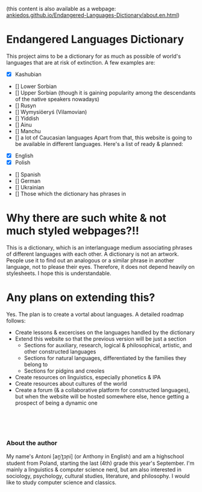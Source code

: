 (this content is also available as a webpage: [ankiedos.github.io/Endangered-Languages-Dictionary/about.en.html](ankiedos.github.io/Endangered-Languages-Dictionary/about.en.html))
# Endangered Languages Dictionary
This project aims to be a dictionary for as much as possible of world's languages that are at risk of extinction. A few examples are:
- [x] Kashubian
- [] Lower Sorbian
- [] Upper Sorbian (though it is gaining popularity among the descendants of the native speakers nowadays)
- [] Rusyn
- [] Wymysiöeryś (Vilamovian)
- [] Yiddish
- [] Ainu
- [] Manchu
- [] a lot of Caucasian languages
Apart from that, this website is going to be available in different languages. Here's a list of ready & planned:
- [x] English
- [x] Polish
- [] Spanish
- [] German
- [] Ukrainian
- [] Those which the dictionary has phrases in

# Why there are such white & not much styled webpages?!!
This is a dictionary, which is an interlanguage medium associating phrases of different languages with each other. A dictionary is not an artwork. People use it to find out an analogous or a similar phrase in another language, not to please their eyes.
Therefore, it does not depend heavily on stylesheets. I hope this is understandable.

# Any plans on extending this?
Yes. The plan is to create a vortal about languages. A detailed roadmap follows:
- Create lessons & excercises on the languages handled by the dictionary
- Extend this website so that the previous version will be just a section
  - Sections for auxiliary, research, logical & philosophical, artistic, and other constructed languages
  - Sections for natural languages, differentiated by the families they belong to
  - Sections for pidgins and creoles
- Create resources on linguistics, especially phonetics & IPA
- Create resources about cultures of the world
- Create a forum (& a collaborative platform for constructed languages), but when the website will be hosted somewhere else, hence getting a prospect of being a dynamic one

<br>
<br>
<br>

### About the author
My name's Antoni \[an̪ˈt̪ɔɲi\] (or Anthony in English) and am a highschool student from Poland, starting the last (4th) grade this year's September.
I'm mainly a linguistics & computer science nerd, but am also interested in sociology, psychology, cultural studies, literature, and philosophy.
I would like to study computer science and classics.